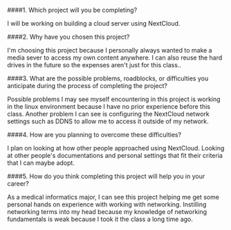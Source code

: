 ####1. Which project will you be completing?

I will be working on building a cloud server using NextCloud.

####2. Why have you chosen this project?

I'm choosing this project because I personally always wanted to make a media sever to access my own content anywhere. I can also reuse the hard drives in the future so the expenses aren't just for this class..

####3. What are the possible problems, roadblocks, or difficulties you anticipate during the process of completing the project?

Possible problems I may see myself encountering in this project is working in the linux environment because I have no prior experience before this class. Another problem I can see is configuring the NextCloud network settings such as DDNS to allow me to access it outside of my network.

####4. How are you planning to overcome these difficulties?

I plan on looking at how other people approached using NextCloud. Looking at other people's documentations and personal settings that fit their criteria that I can maybe adopt.

####5. How do you think completing this project will help you in your career?

As a medical informatics major, I can see this project helping me get some personal hands on experience with working with networking. Instilling networking terms into my head because my knowledge of networking fundamentals is weak because I took it the class a long time ago.